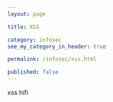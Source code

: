 ```yaml
---
layout: page

title: XSS

category: infosec
see_my_category_in_header: true

permalink: /infosec/xss.html

published: false
---
```


xss hifi
